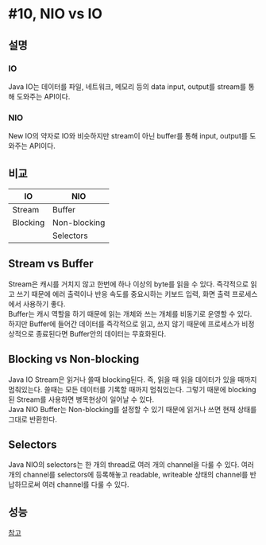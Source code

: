 # #10, NIO vs IO
## 설명
### IO
Java IO는 데이터를 파일, 네트워크, 메모리 등의 data input, output를 stream를 통해 도와주는 API이다.
### NIO
New IO의 약자로 IO와 비슷하지만 stream이 아닌 buffer를 통해 input, output를 도와주는 API이다.

## 비교

| IO     | NIO        |
|--------|------------|
|Stream  |Buffer      |
|Blocking|Non-blocking|
|        |Selectors   |

## Stream vs Buffer
Stream은 캐시를 거치지 않고 한번에 하나 이상의 byte를 읽을 수 있다. 즉각적으로 읽고 쓰기 때문에 에러 출력이나 반응 속도를 중요시하는 키보드 입력, 화면 출력 프로세스에서 사용하기 좋다.  
Buffer는 캐시 역할을 하기 때문에 읽는 개체와 쓰는 개체를 비동기로 운영할 수 있다. 하지만 Buffer에 들어간 데이터를 즉각적으로 읽고, 쓰지 않기 때문에 프로세스가 비정상적으로 종료된다면 Buffer안의 데이터는 무효화된다.
## Blocking vs Non-blocking
Java IO Stream은 읽거나 쓸때 blocking된다. 즉, 읽을 때 읽을 데이터가 있을 때까지 멈춰있는다. 쓸때는 모든 데이터를 기록할 때까지 멈춰있는다. 그렇기 때문에 blocking된 Stream를 사용하면 병목현상이 일어날 수 있다.  
Java NIO Buffer는 Non-blocking를 설정할 수 있기 때문에 읽거나 쓰면 현재 상태를 그대로 반환한다.

## Selectors
Java NIO의 selectors는 한 개의 thread로 여러 개의 channel을 다룰 수 있다. 여러개의 channel를 selectors에 등록해놓고 readable, writeable 상태의 channel를 반납하므로써 여러 channel를 다룰 수 있다.

## 성능
[참고](http://eincs.com/2009/08/java-nio-bytebuffer-channel-file/)

